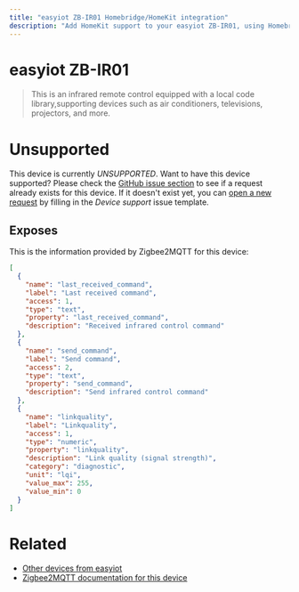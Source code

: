 ```yaml
---
title: "easyiot ZB-IR01 Homebridge/HomeKit integration"
description: "Add HomeKit support to your easyiot ZB-IR01, using Homebridge, Zigbee2MQTT and homebridge-z2m."
---
```

<!---
This file has been GENERATED using src/docgen/docgen.ts
DO NOT EDIT THIS FILE MANUALLY!
-->
# easyiot ZB-IR01
> This is an infrared remote control equipped with a local code library,supporting devices such as air conditioners, televisions, projectors, and more.


# Unsupported

This device is currently *UNSUPPORTED*.
Want to have this device supported? Please check the [GitHub issue section](https://github.com/itavero/homebridge-z2m/issues?q=ZB-IR01) to see if a request already exists for this device.
If it doesn't exist yet, you can [open a new request](https://github.com/itavero/homebridge-z2m/issues/new?assignees=&labels=enhancement&template=device_support.yml&title=%5BDevice%5D+easyiot%20ZB-IR01&model=easyiot%20ZB-IR01&exposes=%5B%0A%20%20%7B%0A%20%20%20%20%22name%22%3A%20%22last_received_command%22%2C%0A%20%20%20%20%22label%22%3A%20%22Last%20received%20command%22%2C%0A%20%20%20%20%22access%22%3A%201%2C%0A%20%20%20%20%22type%22%3A%20%22text%22%2C%0A%20%20%20%20%22property%22%3A%20%22last_received_command%22%2C%0A%20%20%20%20%22description%22%3A%20%22Received%20infrared%20control%20command%22%0A%20%20%7D%2C%0A%20%20%7B%0A%20%20%20%20%22name%22%3A%20%22send_command%22%2C%0A%20%20%20%20%22label%22%3A%20%22Send%20command%22%2C%0A%20%20%20%20%22access%22%3A%202%2C%0A%20%20%20%20%22type%22%3A%20%22text%22%2C%0A%20%20%20%20%22property%22%3A%20%22send_command%22%2C%0A%20%20%20%20%22description%22%3A%20%22Send%20infrared%20control%20command%22%0A%20%20%7D%2C%0A%20%20%7B%0A%20%20%20%20%22name%22%3A%20%22linkquality%22%2C%0A%20%20%20%20%22label%22%3A%20%22Linkquality%22%2C%0A%20%20%20%20%22access%22%3A%201%2C%0A%20%20%20%20%22type%22%3A%20%22numeric%22%2C%0A%20%20%20%20%22property%22%3A%20%22linkquality%22%2C%0A%20%20%20%20%22description%22%3A%20%22Link%20quality%20(signal%20strength)%22%2C%0A%20%20%20%20%22category%22%3A%20%22diagnostic%22%2C%0A%20%20%20%20%22unit%22%3A%20%22lqi%22%2C%0A%20%20%20%20%22value_max%22%3A%20255%2C%0A%20%20%20%20%22value_min%22%3A%200%0A%20%20%7D%0A%5D) by filling in the _Device support_ issue template.

## Exposes

This is the information provided by Zigbee2MQTT for this device:

```json
[
  {
    "name": "last_received_command",
    "label": "Last received command",
    "access": 1,
    "type": "text",
    "property": "last_received_command",
    "description": "Received infrared control command"
  },
  {
    "name": "send_command",
    "label": "Send command",
    "access": 2,
    "type": "text",
    "property": "send_command",
    "description": "Send infrared control command"
  },
  {
    "name": "linkquality",
    "label": "Linkquality",
    "access": 1,
    "type": "numeric",
    "property": "linkquality",
    "description": "Link quality (signal strength)",
    "category": "diagnostic",
    "unit": "lqi",
    "value_max": 255,
    "value_min": 0
  }
]
```

# Related
* [Other devices from easyiot](../index.md#easyiot)
* [Zigbee2MQTT documentation for this device](https://www.zigbee2mqtt.io/devices/ZB-IR01.html)